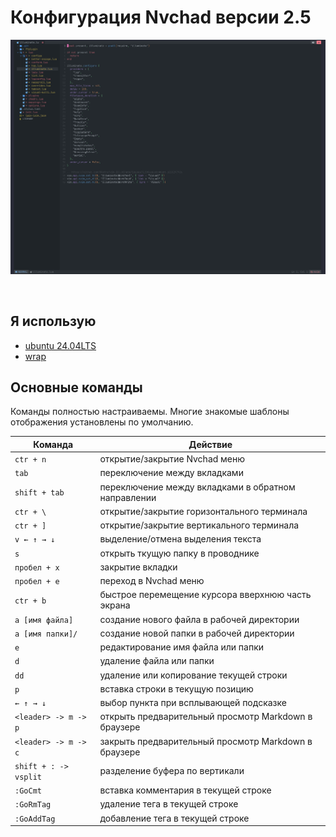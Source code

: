 # Конфигурация Nvchad версии 2.5

<p align="center">
  <img src="images/img-1.png">
</p>
</br>

## Я использую

- [ubuntu 24.04LTS](https://ubuntu.com/download/desktop)
- [wrap](https://www.warp.dev/)

## Основные команды

Команды полностью настраиваемы. Многие знакомые шаблоны отображения установлены по умолчанию.

| Команда               | Действие                                             |
| --------------------- | ---------------------------------------------------- |
| `ctr + n`             | открытие/закрытие Nvchad меню                        |
| `tab`                 | переключение между вкладками                         |
| `shift + tab`         | переключение между вкладками в обратном направлении  |
| `ctr + \`             | открытие/закрытие горизонтального терминала          |
| `ctr + ]`             | открытие/закрытие вертикального терминала            |
| `v ← ↑ → ↓`           | выделение/отмена выделения текста                    |
| `s`                   | открыть ткущую папку в проводнике                    |
| `пробел + x`          | закрытие вкладки                                     |
| `пробел + e`          | переход в Nvchad меню                                |
| `ctr + b`             | быстрое перемещение курсора вверхнюю часть экрана    |
| `a [имя файла]`       | создание нового файла в рабочей директории           |
| `a [имя папки]/`      | создание новой папки в рабочей директории            |
| `e`                   | редактирование имя файла или папки                   |
| `d`                   | удаление файла или папки                             |
| `dd`                  | удаление или копирование текущей строки              |
| `p`                   | вставка строки в текущую позицию                     |
| `← ↑ → ↓`             | выбор пункта при всплывающей подсказке               |
| `<leader> -> m -> p`  | открыть предварительный просмотр Markdown в браузере |
| `<leader> -> m -> c`  | закрыть предварительный просмотр Markdown в браузере |
| `shift + : -> vsplit` | разделение буфера по вертикали                       |
| `:GoCmt`              | вставка комментария в текущей строке                 |
| `:GoRmTag`            | удаление тега в текущей строке                       |
| `:GoAddTag`           | добавление тега в текущей строке                     |
